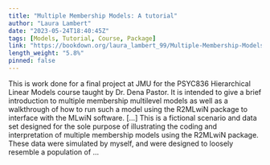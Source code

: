 ```yaml
---
title: "Multiple Membership Models: A tutorial"
author: "Laura Lambert"
date: "2023-05-24T18:40:45Z"
tags: [Models, Tutorial, Course, Package]
link: "https://bookdown.org/laura_lambert_99/Multiple-Membership-Models/"
length_weight: "5.8%"
pinned: false
---
```


This is work done for a final project at JMU for the PSYC836 Hierarchical Linear Models course taught by Dr. Dena Pastor. It is intended to give a brief introduction to multiple membership multilevel models as well as a walkthrough of how to run such a model using the R2MLwiN package to interface with the MLwiN software. [...] This is a fictional scenario and data set designed for the sole purpose of illustrating the coding and interpretation of multiple membership models using the R2MLwiN package. These data were simulated by myself, and were designed to loosely resemble a population of ...
